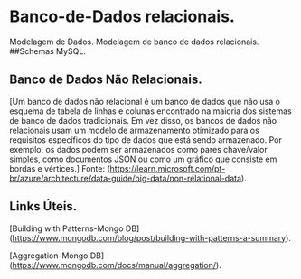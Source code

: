 # Banco-de-Dados relacionais.
Modelagem de Dados.
Modelagem de banco de dados relacionais.
##Schemas MySQL.

## Banco de Dados Não Relacionais.

[Um banco de dados não relacional é um banco de dados que não usa o esquema de tabela de linhas e colunas encontrado na maioria dos sistemas de banco de dados tradicionais. Em vez disso, os bancos de dados não relacionais usam um modelo de armazenamento otimizado para os requisitos específicos do tipo de dados que está sendo armazenado. Por exemplo, os dados podem ser armazenados como pares chave/valor simples, como documentos JSON ou como um gráfico que consiste em bordas e vértices.] Fonte: (https://learn.microsoft.com/pt-br/azure/architecture/data-guide/big-data/non-relational-data).

## Links Úteis.

[Building with Patterns-Mongo DB] (https://www.mongodb.com/blog/post/building-with-patterns-a-summary).

[Aggregation-Mongo DB] (https://www.mongodb.com/docs/manual/aggregation/).
